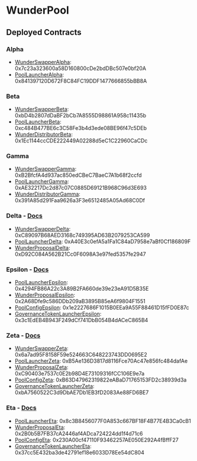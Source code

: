 # WunderPool

## Deployed Contracts

### Alpha

- [WunderSwapperAlpha](https://github.com/WunderPass/SmartContract-WunderPool/blob/master/contracts/alpha/WunderSwapperAlpha.sol): 0x7c23a323600a58D160800cDe2bdDBc507e0bf20A
- [PoolLauncherAlpha](https://github.com/WunderPass/SmartContract-WunderPool/blob/master/contracts/alpha/PoolLauncherAlpha.sol): 0x841397120D672F8C84FC19DDF1477666855bBB8A

### Beta

- [WunderSwapperBeta](https://github.com/WunderPass/SmartContract-WunderPool/blob/master/contracts/beta/WunderSwapperBeta.sol): 0xbD4b2807dDaBF2bCb7A8555D98861A958c11435b
- [PoolLauncherBeta](https://github.com/WunderPass/SmartContract-WunderPool/blob/master/contracts/beta/PoolLauncherBeta.sol): 0xc484B477BE6c3C58Fe3b4d3ede08BE96f47c5DEb
- [WunderDistributorBeta](https://github.com/WunderPass/SmartContract-WunderPool/blob/master/contracts/beta/WunderDistributorBeta.sol): 0x1Ec1144ccCDE222449A02288d5eC1C22960CaCDc

### Gamma

- [WunderSwapperGamma](https://github.com/WunderPass/SmartContract-WunderPool/blob/master/contracts/gamma/WunderSwapperGamma.sol): 0xB2BfcfA4d937ac850edCBeC7BaeC7A1b68f2ccfd
- [PoolLauncherGamma](https://github.com/WunderPass/SmartContract-WunderPool/blob/master/contracts/gamma/PoolLauncherGamma.sol): 0xAE32217Dc2d87c07C0885D69121B968C96d3E693
- [WunderDistributorGamma](https://github.com/WunderPass/SmartContract-WunderPool/blob/master/contracts/beta/WunderDistributorGamma.sol): 0x391A85d291Faa9626a3F3e6512485A05Ad68C0Df

### Delta - [Docs](https://github.com/WunderPass/SmartContract-WunderPool/blob/master/DELTA.md)

- [WunderSwapperDelta](https://github.com/WunderPass/SmartContract-WunderPool/blob/master/contracts/delta/WunderSwapperDelta.sol): 0xC89097B68AED3168c749395AD63B2079253CA599
- [PoolLauncherDelta](https://github.com/WunderPass/SmartContract-WunderPool/blob/master/contracts/delta/PoolLauncherDelta.sol): 0xA40E3c0efA5a1Fa1C84aD7958e7aBf0Cf186809F
- [WunderProposalDelta](https://github.com/WunderPass/SmartContract-WunderPool/blob/master/contracts/delta/WunderProposalDelta.sol): 0xD92C084A562B21Cc0F6098A3e97fed5357fe2947

### Epsilon - [Docs](https://github.com/WunderPass/SmartContract-WunderPool/blob/master/EPSILON.md)

- [PoolLauncherEpsilon](https://github.com/WunderPass/SmartContract-WunderPool/blob/master/contracts/epsilon/PoolLauncherEpsilon.sol): 0x4294FB86A22c3A89B2FA660de39e23eA91D5B35E
- [WunderProposalEpsilon](https://github.com/WunderPass/SmartContract-WunderPool/blob/master/contracts/epsilon/WunderProposalEpsilon.sol): 0x2A68Dfe9c586DDb209aB3895B85eA6f9804F1551
- [PoolConfigEpsilon](https://github.com/WunderPass/SmartContract-WunderPool/blob/master/contracts/epsilon/PoolConfigEpsilon.sol): 0x1e2227686F1015B0EEa9A55F88461D15fFD0E87c
- [GovernanceTokenLauncherEpsilon](https://github.com/WunderPass/SmartContract-WunderPool/blob/master/contracts/epsilon/GovernanceTokenLauncherEpsilon.sol): 0x3c1EdEB4B943F249dCf741DbB054B4dACeC865B4

### Zeta - [Docs](https://github.com/WunderPass/SmartContract-WunderPool/blob/master/ZETA.md)

- [WunderSwapperZeta](https://github.com/WunderPass/SmartContract-WunderPool/blob/master/contracts/zeta/WunderSwapperZeta.sol): 0x6a7ad95F8158F59e524663C648223743DD0695E2
- [PoolLauncherZeta](https://github.com/WunderPass/SmartContract-WunderPool/blob/master/contracts/zeta/PoolLauncherZeta.sol): 0xB5Ae136D3817d8116Fce70Ac47e856fc484dafAe
- [WunderProposalZeta](https://github.com/WunderPass/SmartContract-WunderPool/blob/master/contracts/zeta/WunderProposalZeta.sol): 0xC90403e7537c0E2b98D4E73109316fCC106E9e7a
- [PoolConfigZeta](https://github.com/WunderPass/SmartContract-WunderPool/blob/master/contracts/zeta/PoolConfigZeta.sol): 0xB63D47962319822eABaD71765153FD2c38939d3a
- [GovernanceTokenLauncherZeta](https://github.com/WunderPass/SmartContract-WunderPool/blob/master/contracts/zeta/GovernanceTokenLauncherZeta.sol): 0xbA7560522C3d9DbAE7Db1EB3fD2083Ae88FD6BE7

### Eta - [Docs](https://github.com/WunderPass/SmartContract-WunderPool/blob/master/ETA.md)

- [PoolLauncherEta](https://github.com/WunderPass/SmartContract-WunderPool/blob/master/contracts/eta/PoolLauncherEta.sol): 0x8c3B8456077F0A853c667BF18F4B77E4B3Ca0cB1
- [WunderProposalEta](https://github.com/WunderPass/SmartContract-WunderPool/blob/master/contracts/eta/WunderProposalEta.sol): 0x2B0b5B7FB37cA2446af4ADca724224dd1f4d71c6
- [PoolConfigEta](https://github.com/WunderPass/SmartContract-WunderPool/blob/master/contracts/eta/PoolConfigEta.sol): 0x230A00cf47110F93462257AE050E292A4fBffF27
- [GovernanceTokenLauncherEta](https://github.com/WunderPass/SmartContract-WunderPool/blob/master/contracts/eta/GovernanceTokenLauncherEta.sol): 0x37cc5E432ba3de42791ef18e6033D78Ee54dC804

